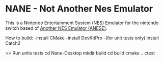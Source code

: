 # NANE - Not Another Nes Emulator
This is a Nintendo Entertainment System (NES) Emulator for the nintendo switch based of [Another NES Emulator (ANESE)](https://github.com/daniel5151/ANESE).


How to build:
-install CMake
-install DevKitPro
-(for unit tests only) install Catch2

== Run units tests
cd Nane-Desktop
mkdir build
cd build
cmake ..
ctest